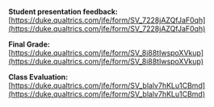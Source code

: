**Student presentation feedback:**  
[https://duke.qualtrics.com/jfe/form/SV_7228jAZQfJaF0qh](https://duke.qualtrics.com/jfe/form/SV_7228jAZQfJaF0qh)

**Final Grade:**  
[https://duke.qualtrics.com/jfe/form/SV_8i88tIwspoXVkup](https://duke.qualtrics.com/jfe/form/SV_8i88tIwspoXVkup)

**Class Evaluation:**  
[https://duke.qualtrics.com/jfe/form/SV_blalv7hKLu1CBmd](https://duke.qualtrics.com/jfe/form/SV_blalv7hKLu1CBmd)

